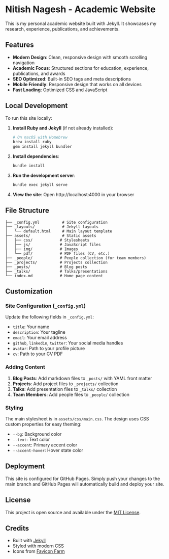 # Nitish Nagesh - Academic Website

This is my personal academic website built with Jekyll. It showcases my research, experience, publications, and achievements.

## Features

- **Modern Design**: Clean, responsive design with smooth scrolling navigation
- **Academic Focus**: Structured sections for education, experience, publications, and awards
- **SEO Optimized**: Built-in SEO tags and meta descriptions
- **Mobile Friendly**: Responsive design that works on all devices
- **Fast Loading**: Optimized CSS and JavaScript

## Local Development

To run this site locally:

1. **Install Ruby and Jekyll** (if not already installed):
   ```bash
   # On macOS with Homebrew
   brew install ruby
   gem install jekyll bundler
   ```

2. **Install dependencies**:
   ```bash
   bundle install
   ```

3. **Run the development server**:
   ```bash
   bundle exec jekyll serve
   ```

4. **View the site**: Open http://localhost:4000 in your browser

## File Structure

```
├── _config.yml          # Site configuration
├── _layouts/            # Jekyll layouts
│   └── default.html     # Main layout template
├── assets/              # Static assets
│   ├── css/            # Stylesheets
│   ├── js/             # JavaScript files
│   ├── img/            # Images
│   └── pdf/            # PDF files (CV, etc.)
├── _people/            # People collection (for team members)
├── _projects/          # Projects collection
├── _posts/             # Blog posts
├── _talks/             # Talks/presentations
└── index.md            # Home page content
```

## Customization

### Site Configuration (`_config.yml`)

Update the following fields in `_config.yml`:

- `title`: Your name
- `description`: Your tagline
- `email`: Your email address
- `github`, `linkedin`, `twitter`: Your social media handles
- `avatar`: Path to your profile picture
- `cv`: Path to your CV PDF

### Adding Content

1. **Blog Posts**: Add markdown files to `_posts/` with YAML front matter
2. **Projects**: Add project files to `_projects/` collection
3. **Talks**: Add presentation files to `_talks/` collection
4. **Team Members**: Add people files to `_people/` collection

### Styling

The main stylesheet is in `assets/css/main.css`. The design uses CSS custom properties for easy theming:

- `--bg`: Background color
- `--text`: Text color
- `--accent`: Primary accent color
- `--accent-hover`: Hover state color

## Deployment

This site is configured for GitHub Pages. Simply push your changes to the main branch and GitHub Pages will automatically build and deploy your site.

## License

This project is open source and available under the [MIT License](LICENSE).

## Credits

- Built with [Jekyll](https://jekyllrb.com/)
- Styled with modern CSS
- Icons from [Favicon Farm](https://fav.farm/) 